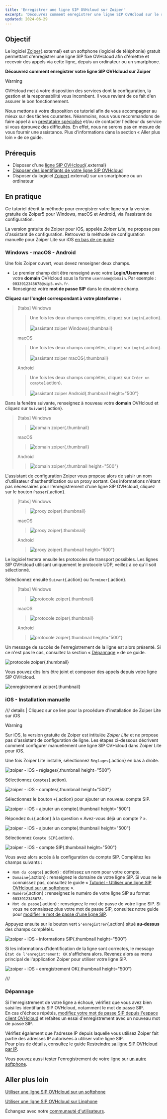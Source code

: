 ```yaml
---
title: 'Enregistrer une ligne SIP OVHcloud sur Zoiper'
excerpt: 'Découvrez comment enregistrer une ligne SIP OVHcloud sur le softphone Zoiper'
updated: 2024-06-29
---
```


<style>
details>summary {
    color:rgb(33, 153, 232) !important;
    cursor: pointer;
}
details>summary::before {
    content:'\25B6';
    padding-right:1ch;
}
details[open]>summary::before {
    content:'\25BC';
}
</style>

## Objectif

Le logiciel [Zoiper](https://www.zoiper.com/){.external} est un softphone (logiciel de téléphonie) gratuit permettant d'enregistrer une ligne SIP fixe OVHcloud afin d'émettre et recevoir des appels via cette ligne, depuis un ordinateur ou un smartphone.

**Découvrez comment enregistrer votre ligne SIP OVHcloud sur Zoiper**

> [!warning]
>
> OVHcloud met à votre disposition des services dont la configuration, la gestion et la responsabilité vous incombent. Il vous revient de ce fait d'en assurer le bon fonctionnement.
> 
> Nous mettons à votre disposition ce tutoriel afin de vous accompagner au mieux sur des tâches courantes. Néanmoins, nous vous recommandons de faire appel à un [prestataire spécialisé](https://partner.ovhcloud.com/fr/) et/ou de contacter l'éditeur du service si vous éprouvez des difficultés. En effet, nous ne serons pas en mesure de vous fournir une assistance. Plus d'informations dans la section « Aller plus loin » de ce guide.
> 

## Prérequis

- Disposer d'une [ligne SIP OVHcloud](/links/telecom/telephonie-voip){.external}
- [Disposer des identifiants de votre ligne SIP OVHcloud](/pages/web_cloud/phone_and_fax/voip/register-sip-softphone)
- Disposer du logiciel [Zoiper](https://www.zoiper.com/en/voip-softphone/download/current){.external} sur un smartphone ou un ordinateur

## En pratique

Ce tutoriel décrit la méthode pour enregistrer votre ligne sur la version gratuite de Zoiper5 pour Windows, macOS et Android, via l'assistant de configuration.

La version gratuite de Zoiper pour iOS, appelée *Zoiper Lite*, ne propose pas d'assistant de configuration. Retrouvez la méthode de configuration manuelle pour Zoiper Lite sur iOS [en bas de ce guide](#ios-manual-installation)

### Windows - macOS - Android

Une fois Zoiper ouvert, vous devez renseigner deux champs.

- Le premier champ doit être renseigné avec votre **Login/Username** et votre **domain** OVHcloud sous la forme `username@domain`. Par exemple : `0033912345678@sip5.ovh.fr`.
- Renseignez votre **mot de passe SIP** dans le deuxième champ.

**Cliquez sur l'onglet correspondant à votre plateforme :**

> [!tabs]
> Windows
>> Une fois les deux champs complétés, cliquez sur `Login`{.action}.<br><br>
>> ![assistant zoiper Windows](images/zoiper01.png){.thumbnail}
>>
> macOS
>> Une fois les deux champs complétés, cliquez sur `Login`{.action}.<br><br>
>> ![assistant zoiper macOS](images/zoiper01-macos.png){.thumbnail}
>>
> Android
>> Une fois les deux champs complétés, cliquez sur `Créer un compte`{.action}.<br><br>
>> ![assistant zoiper Android](images/zoiper01-android.png){.thumbnail height="500"}
>>

Dans la fenêtre suivante, renseignez à nouveau votre **domain** OVHcloud et cliquez sur `Suivant`{.action}.

> [!tabs]
> Windows
>> ![domain zoiper](images/zoiper02.png){.thumbnail}
>>
> macOS
>> ![domain zoiper](images/zoiper02-macos.png){.thumbnail}
>>
> Android
>> ![domain zoiper](images/zoiper02-android.png){.thumbnail height="500"}

L'assistant de configuration Zoiper vous propose alors de saisir un nom d'utilisateur d'authentification ou un proxy sortant. Ces informations n'étant pas nécessaires pour l'enregistrement d'une ligne SIP OVHcloud, cliquez sur le bouton `Passer`{.action}.

> [!tabs]
> Windows
>> ![proxy zoiper](images/zoiper03.png){.thumbnail}
>>
> macOS
>> ![proxy zoiper](images/zoiper03-macos.png){.thumbnail}
>>
> Android
>> ![proxy zoiper](images/zoiper03-android.png){.thumbnail height="500"}

Le logiciel testera ensuite les protocoles de transport possibles. Les lignes SIP OVHcloud utilisant uniquement le protocole UDP, veillez à ce qu'il soit sélectionné.

Sélectionnez ensuite `Suivant`{.action} ou `Terminer`{.action}.

> [!tabs]
> Windows
>> ![protocole zoiper](images/zoiper04.png){.thumbnail}
>>
> macOS
>> ![protocole zoiper](images/zoiper04-macos.png){.thumbnail}
>>
> Android
>> ![protocole zoiper](images/zoiper04-android.png){.thumbnail height="500"}

Un message de succès de l'enregistrement de la ligne est alors présenté. Si ce n'est pas le cas, consultez la section « [Dépannage](#depannage) » de ce guide.

![protocole zoiper](images/zoiper05.png){.thumbnail}

Vous pouvez dès lors être joint et composer des appels depuis votre ligne SIP OVHcloud.

![enregistrement zoiper](images/zoiper06.png){.thumbnail}

### iOS - Installation manuelle <a name="ios-manual-installation"></a>

/// details | Cliquez sur ce lien pour la procédure d'installation de Zoiper Lite sur iOS

> [!warning]
>
> Sur iOS, la version gratuite de Zoiper est intitulée *Zoiper Lite* et ne propose pas d'assistant de configuration de ligne.
> Les étapes ci-dessous décrivent comment configurer manuellement une ligne SIP OVHcloud dans Zoiper Lite pour iOS.


Une fois Zoiper Lite installé, sélectionnez `Réglages`{.action} en bas à droite.

![zoiper - iOS - réglages](images/zoiper-ios01.png){.thumbnail height="500"}

Sélectionnez `Comptes`{.action}.

![zoiper - iOS - comptes](images/zoiper-ios02.png){.thumbnail height="500"}

Sélectionnez le bouton `+`{.action} pour ajouter un nouveau compte SIP.

![zoiper - iOS - ajouter un compte](images/zoiper-ios03.png){.thumbnail height="500"}

Répondez `Oui`{.action} à la question « Avez-vous déjà un compte ? ».

![zoiper - iOS - ajouter un compte](images/zoiper-ios04.png){.thumbnail height="500"}

Sélectionnez `Compte SIP`{.action}.

![zoiper - iOS - compte SIP](images/zoiper-ios05.png){.thumbnail height="500"}

Vous avez alors accès à la configuration du compte SIP. Complétez les champs suivants :

- `Nom du compte`{.action} : définissez un nom pour votre compte.
- `Domaine`{.action} : renseignez le domaine de votre ligne SIP. Si vous ne le connaissez pas, consultez le guide « [Tutoriel - Utiliser une ligne SIP OVHcloud sur un softphone](/pages/web_cloud/phone_and_fax/voip/register-sip-softphone) ».
- `Numéro`{.action} : renseignez le numéro de votre ligne SIP au format `0033912345678`.
- `Mot de passe`{.action} : renseignez le mot de passe de votre ligne SIP. Si vous ne connaissez plus votre mot de passe SIP, consultez notre guide pour [modifier le mot de passe d'une ligne SIP](/pages/web_cloud/phone_and_fax/voip/modifier-mot-de-passe-ligne-sip).

Appuyez ensuite sur le bouton vert `S'enregistrer`{.action} situé **au-dessus** des champs complétés.

![zoiper - iOS - informations SIP](images/zoiper-ios06.png){.thumbnail height="500"}

Si les informations d'identification de la ligne sont correctes, le message `État de l'enregistrement: OK` s'affichera alors. Revenez alors au menu principal de l'application Zoiper pour utiliser votre ligne SIP.

![zoiper - iOS - enregistrement OK](images/zoiper-ios07.png){.thumbnail height="500"}

///

### Dépannage <a name="depannage"></a>

Si l'enregistrement de votre ligne a échoué, vérifiez que vous avez bien saisi les identifiants SIP OVHcloud, notamment le mot de passe SIP.<br>
En cas d'échecs répétés, [modifiez votre mot de passe SIP depuis l'espace client OVHcloud](/pages/web_cloud/phone_and_fax/voip/modifier-mot-de-passe-ligne-sip) et refaites un essai d'enregistrement avec un nouveau mot de passe SIP.

Vérifiez également que l'adresse IP depuis laquelle vous utilisez Zoiper fait partie des adresses IP autorisées à utiliser votre ligne SIP.<br>
Pour plus de détails, consultez le guide [Restreindre sa ligne SIP OVHcloud par IP](/pages/web_cloud/phone_and_fax/voip/secure-sip-line-ovh).

Vous pouvez aussi tester l'enregistrement de votre ligne sur [un autre softphone](/pages/web_cloud/phone_and_fax/voip/register-sip-softphone-linphone).

## Aller plus loin

[Utiliser une ligne SIP OVHcloud sur un softphone](/pages/web_cloud/phone_and_fax/voip/register-sip-softphone)

[Utiliser une ligne SIP OVHcloud sur Linphone](/pages/web_cloud/phone_and_fax/voip/register-sip-softphone-linphone)

Échangez avec notre [communauté d'utilisateurs](/links/community).